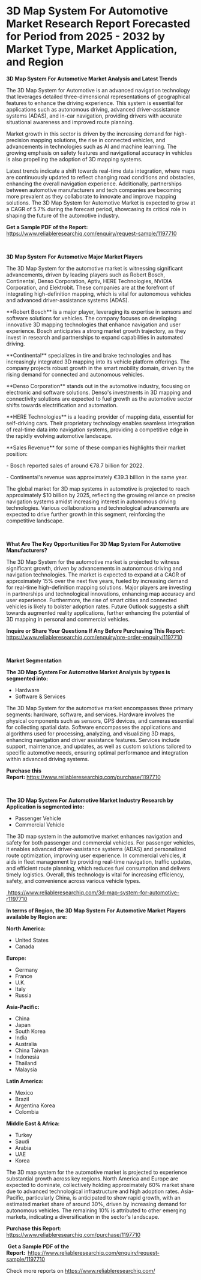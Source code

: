 <p><h1>3D Map System For Automotive Market Research Report Forecasted for Period from 2025 -  2032 by Market Type, Market Application, and Region</h1></p><p><strong>3D Map System For Automotive Market Analysis and Latest Trends</strong></p>
<p><p>The 3D Map System for Automotive is an advanced navigation technology that leverages detailed three-dimensional representations of geographical features to enhance the driving experience. This system is essential for applications such as autonomous driving, advanced driver-assistance systems (ADAS), and in-car navigation, providing drivers with accurate situational awareness and improved route planning.</p><p>Market growth in this sector is driven by the increasing demand for high-precision mapping solutions, the rise in connected vehicles, and advancements in technologies such as AI and machine learning. The growing emphasis on safety features and navigational accuracy in vehicles is also propelling the adoption of 3D mapping systems. </p><p>Latest trends indicate a shift towards real-time data integration, where maps are continuously updated to reflect changing road conditions and obstacles, enhancing the overall navigation experience. Additionally, partnerships between automotive manufacturers and tech companies are becoming more prevalent as they collaborate to innovate and improve mapping solutions. The 3D Map System for Automotive Market is expected to grow at a CAGR of 5.7% during the forecast period, showcasing its critical role in shaping the future of the automotive industry.</p></p>
<p><strong>Get a Sample PDF of the Report:&nbsp;</strong> <a href="https://www.reliableresearchiq.com/enquiry/request-sample/1197710?utm_campaign=3130&utm_medium=2&utm_source=Github&utm_content=ia&utm_term=31032025&utm_id=3d-map-system-for-automotive">https://www.reliableresearchiq.com/enquiry/request-sample/1197710</a></p>
<p>&nbsp;</p>
<p><strong>3D Map System For Automotive Major Market Players</strong></p>
<p><p>The 3D Map System for the automotive market is witnessing significant advancements, driven by leading players such as Robert Bosch, Continental, Denso Corporation, Aptiv, HERE Technologies, NVIDIA Corporation, and Elektrobit. These companies are at the forefront of integrating high-definition mapping, which is vital for autonomous vehicles and advanced driver-assistance systems (ADAS).</p><p>**Robert Bosch** is a major player, leveraging its expertise in sensors and software solutions for vehicles. The company focuses on developing innovative 3D mapping technologies that enhance navigation and user experience. Bosch anticipates a strong market growth trajectory, as they invest in research and partnerships to expand capabilities in automated driving.</p><p>**Continental** specializes in tire and brake technologies and has increasingly integrated 3D mapping into its vehicle platform offerings. The company projects robust growth in the smart mobility domain, driven by the rising demand for connected and autonomous vehicles.</p><p>**Denso Corporation** stands out in the automotive industry, focusing on electronic and software solutions. Denso's investments in 3D mapping and connectivity solutions are expected to fuel growth as the automotive sector shifts towards electrification and automation.</p><p>**HERE Technologies** is a leading provider of mapping data, essential for self-driving cars. Their proprietary technology enables seamless integration of real-time data into navigation systems, providing a competitive edge in the rapidly evolving automotive landscape.</p><p>**Sales Revenue** for some of these companies highlights their market position: </p><p>- Bosch reported sales of around €78.7 billion for 2022.</p><p>- Continental's revenue was approximately €39.3 billion in the same year.</p><p>The global market for 3D map systems in automotive is projected to reach approximately $10 billion by 2025, reflecting the growing reliance on precise navigation systems amidst increasing interest in autonomous driving technologies. Various collaborations and technological advancements are expected to drive further growth in this segment, reinforcing the competitive landscape.</p></p>
<p>&nbsp;</p>
<p><strong>What Are The Key Opportunities For 3D Map System For Automotive Manufacturers?</strong></p>
<p><p>The 3D Map System for the automotive market is projected to witness significant growth, driven by advancements in autonomous driving and navigation technologies. The market is expected to expand at a CAGR of approximately 15% over the next five years, fueled by increasing demand for real-time high-definition mapping solutions. Major players are investing in partnerships and technological innovations, enhancing map accuracy and user experience. Furthermore, the rise of smart cities and connected vehicles is likely to bolster adoption rates. Future Outlook suggests a shift towards augmented reality applications, further enhancing the potential of 3D mapping in personal and commercial vehicles.</p></p>
<p><strong>Inquire or Share Your Questions If Any Before Purchasing This Report:</strong> <a href="https://www.reliableresearchiq.com/enquiry/pre-order-enquiry/1197710?utm_campaign=3130&utm_medium=2&utm_source=Github&utm_content=ia&utm_term=31032025&utm_id=3d-map-system-for-automotive">https://www.reliableresearchiq.com/enquiry/pre-order-enquiry/1197710</a></p>
<p>&nbsp;</p>
<p><strong>Market Segmentation</strong></p>
<p><strong>The 3D Map System For Automotive Market Analysis by types is segmented into:</strong></p>
<p><ul><li>Hardware</li><li>Software & Services</li></ul></p>
<p><p>The 3D Map System for the automotive market encompasses three primary segments: hardware, software, and services. Hardware involves the physical components such as sensors, GPS devices, and cameras essential for collecting spatial data. Software encompasses the applications and algorithms used for processing, analyzing, and visualizing 3D maps, enhancing navigation and driver assistance features. Services include support, maintenance, and updates, as well as custom solutions tailored to specific automotive needs, ensuring optimal performance and integration within advanced driving systems.</p></p>
<p><strong>Purchase this Report:&nbsp;</strong><a href="https://www.reliableresearchiq.com/purchase/1197710?utm_campaign=3130&utm_medium=2&utm_source=Github&utm_content=ia&utm_term=31032025&utm_id=3d-map-system-for-automotive">https://www.reliableresearchiq.com/purchase/1197710</a></p>
<p>&nbsp;</p>
<p><strong>The 3D Map System For Automotive Market Industry Research by Application is segmented into:</strong></p>
<p><ul><li>Passenger Vehicle</li><li>Commercial Vehicle</li></ul></p>
<p><p>The 3D map system in the automotive market enhances navigation and safety for both passenger and commercial vehicles. For passenger vehicles, it enables advanced driver-assistance systems (ADAS) and personalized route optimization, improving user experience. In commercial vehicles, it aids in fleet management by providing real-time navigation, traffic updates, and efficient route planning, which reduces fuel consumption and delivers timely logistics. Overall, this technology is vital for increasing efficiency, safety, and convenience across various vehicle types.</p></p>
<p><a href="https://www.reliableresearchiq.com/3d-map-system-for-automotive-r1197710?utm_campaign=3130&utm_medium=2&utm_source=Github&utm_content=ia&utm_term=31032025&utm_id=3d-map-system-for-automotive">&nbsp;https://www.reliableresearchiq.com/3d-map-system-for-automotive-r1197710</a></p>
<p><strong>In terms of Region, the 3D Map System For Automotive Market Players available by Region are:</strong></p>
<p>
    <p> <strong> North America: </strong>
        <ul>
            <li>United States</li>
            <li>Canada</li>
        </ul>
        </p> 
    <p> <strong> Europe: </strong>
        <ul>
            <li>Germany</li>
            <li>France</li>
            <li>U.K.</li>
            <li>Italy</li>
            <li>Russia</li>
        </ul>
        </p> 
    <p> <strong> Asia-Pacific: </strong>
        <ul>
            <li>China</li>
            <li>Japan</li>
            <li>South Korea</li>
            <li>India</li>
            <li>Australia</li>
            <li>China Taiwan</li>
            <li>Indonesia</li>
            <li>Thailand</li>
            <li>Malaysia</li>
        </ul>
        </p> 
    <p> <strong> Latin America: </strong>
        <ul>
            <li>Mexico</li>
            <li>Brazil</li>
            <li>Argentina Korea</li>
            <li>Colombia</li>
        </ul>
        </p> 
    <p> <strong> Middle East & Africa: </strong>
        <ul>
            <li>Turkey</li>
            <li>Saudi</li>
            <li>Arabia</li>
            <li>UAE</li>
            <li>Korea</li>
        </ul>
    </p>
    </p>
<p><p>The 3D map system for the automotive market is projected to experience substantial growth across key regions. North America and Europe are expected to dominate, collectively holding approximately 60% market share due to advanced technological infrastructure and high adoption rates. Asia-Pacific, particularly China, is anticipated to show rapid growth, with an estimated market share of around 30%, driven by increasing demand for autonomous vehicles. The remaining 10% is attributed to other emerging markets, indicating a diversification in the sector's landscape.</p></p>
<p><strong>Purchase this Report: </strong><a href="https://www.reliableresearchiq.com/purchase/1197710?utm_campaign=3130&utm_medium=2&utm_source=Github&utm_content=ia&utm_term=31032025&utm_id=3d-map-system-for-automotive">https://www.reliableresearchiq.com/purchase/1197710</a></p>
<p>&nbsp;<strong>Get a Sample PDF of the Report:&nbsp;&nbsp;</strong><a href="https://www.reliableresearchiq.com/enquiry/request-sample/1197710?utm_campaign=3130&utm_medium=2&utm_source=Github&utm_content=ia&utm_term=31032025&utm_id=3d-map-system-for-automotive">https://www.reliableresearchiq.com/enquiry/request-sample/1197710</a></p>
<p><strong></strong></p>
<p>Check more reports on <a href="https://www.reliableresearchiq.com/?utm_campaign=3130&utm_medium=2&utm_source=Github&utm_content=ia&utm_term=31032025&utm_id=3d-map-system-for-automotive">https://www.reliableresearchiq.com/</a></p>
